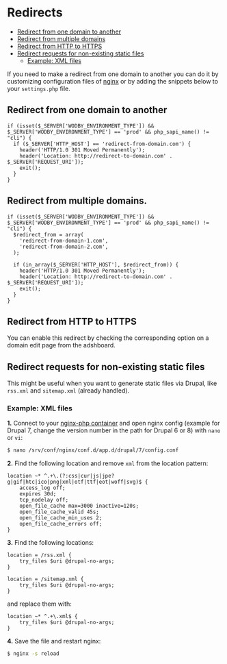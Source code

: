# Redirects

* [Redirect from one domain to another](#redirect-from-one-domain-to-another)
* [Redirect from multiple domains](#redirect-from-multiple-domains)
* [Redirect from HTTP to HTTPS](#redirect-from-http-to-https)
* [Redirect requests for non-existing static files](#redirect-requests-for-non-existing-static-files)
    * [Example: XML files](#example-xml-files)

If you need to make a redirect from one domain to another you can do it by customizing configuration files of [nginx](../../infrastructure/containers/nginx-php/nginx.md) or by adding the snippets below to your `settings.php` file.

## Redirect from one domain to another

```
if (isset($_SERVER['WODBY_ENVIRONMENT_TYPE']) && $_SERVER['WODBY_ENVIRONMENT_TYPE'] == 'prod' && php_sapi_name() != "cli") {
  if ($_SERVER['HTTP_HOST'] == 'redirect-from-domain.com') {
    header('HTTP/1.0 301 Moved Permanently');
    header('Location: http://redirect-to-domain.com' . $_SERVER['REQUEST_URI']);
    exit();
  }
}
```

## Redirect from multiple domains.

```
if (isset($_SERVER['WODBY_ENVIRONMENT_TYPE']) && $_SERVER['WODBY_ENVIRONMENT_TYPE'] == 'prod' && php_sapi_name() != "cli") {
  $redirect_from = array(
    'redirect-from-domain-1.com', 
    'redirect-from-domain-2.com',
  );

  if (in_array($_SERVER['HTTP_HOST'], $redirect_from)) {
    header('HTTP/1.0 301 Moved Permanently');
    header('Location: http://redirect-to-domain.com' . $_SERVER['REQUEST_URI']);
    exit();
  }
}
```

## Redirect from HTTP to HTTPS

You can enable this redirect by checking the corresponding option on a domain edit page from the adshboard.

## Redirect requests for non-existing static files

This might be useful when you want to generate static files via Drupal, like `rss.xml` and `sitemap.xml` (already handled).

### Example: XML files 

**1.** Connect to your [nginx-php container](../../infrastructure/containers/nginx-php/README.md) and open nginx config (example for Drupal 7, change the version number in the path for Drupal 6 or 8) with `nano` or `vi`:

```bash
$ nano /srv/conf/nginx/conf.d/app.d/drupal/7/config.conf
```

**2.** Find the following location and remove `xml` from the location pattern:

```
location ~* ^.+\.(?:css|cur|js|jpe?g|gif|htc|ico|png|xml|otf|ttf|eot|woff|svg)$ {
    access_log off;
    expires 30d;
    tcp_nodelay off;
    open_file_cache max=3000 inactive=120s;
    open_file_cache_valid 45s;
    open_file_cache_min_uses 2;
    open_file_cache_errors off;
}
```

**3.** Find the following locations:

```
location = /rss.xml {
    try_files $uri @drupal-no-args;
}

location = /sitemap.xml {
    try_files $uri @drupal-no-args;
}
```

and replace them with:

```
location ~* ^.+\.xml$ {
    try_files $uri @drupal-no-args;
}
```

**4.** Save the file and restart nginx:

```bash
$ nginx -s reload
```